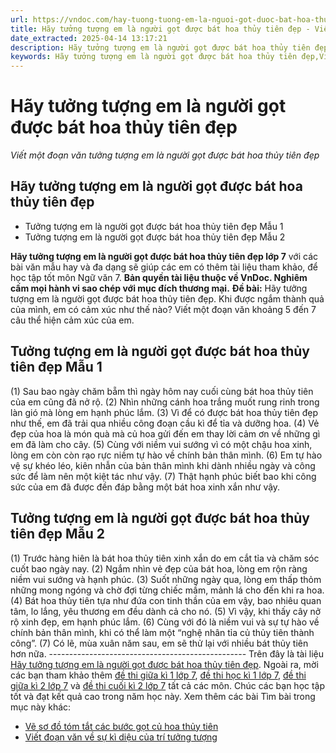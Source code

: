 ```yaml
---
url: https://vndoc.com/hay-tuong-tuong-em-la-nguoi-got-duoc-bat-hoa-thuy-tien-dep-289805
title: Hãy tưởng tượng em là người gọt được bát hoa thủy tiên đẹp - Viết một đoạn văn tưởng tượng em là người gọt được bát hoa thủy tiên đẹp - VnDoc.com
date_extracted: 2025-04-14 13:17:21
description: Hãy tưởng tượng em là người gọt được bát hoa thủy tiên đẹp lớp 7 được biên soạn nhằm giúp các em HS đạt kết quả tốt trong quá trình làm bài tập và học tập môn Ngữ văn lớp 7.
keywords: Hãy tưởng tượng em là người gọt được bát hoa thủy tiên đẹp,Viết một đoạn văn tưởng tượng em là người gọt được bát hoa thủy tiên đẹp,tưởng tượng em là người gọt được bát hoa thủy tiên đẹp,đoạn văn tưởng tượng em là người gọt được bát hoa thủy tiên đẹp,viết đoạn văn tưởng tượng em là người gọt được bát hoa thủy tiên đẹp,tưởng tượng em là người gọt được bát hoa thủy tiên đẹp lớp 7,viết đoạn văn tưởng tượng em là người gọt được bát hoa thủy tiên đẹp lớp 7
---
```


# Hãy tưởng tượng em là người gọt được bát hoa thủy tiên đẹp
 _Viết một đoạn văn tưởng tượng em là người gọt được bát hoa thủy tiên đẹp_
## **Hãy tưởng tượng em là người gọt được bát hoa thủy tiên đẹp**
  * Tưởng tượng em là người gọt được bát hoa thủy tiên đẹp Mẫu 1
  * Tưởng tượng em là người gọt được bát hoa thủy tiên đẹp Mẫu 2

**Hãy tưởng tượng em là người gọt được bát hoa thủy tiên đẹp lớp 7** với các bài văn mẫu hay và đa dạng sẽ giúp các em có thêm tài liệu tham khảo, để học tập tốt môn Ngữ văn 7.
**Bản quyền tài liệu thuộc về VnDoc. Nghiêm cấm mọi hành vi sao chép với mục đích thương mại.**
**Đề bài:** Hãy tưởng tượng em là người gọt được bát hoa thủy tiên đẹp. Khi được ngắm thành quả của mình, em có cảm xúc như thế nào? Viết một đoạn văn khoảng 5 đến 7 câu thể hiện cảm xúc của em.
## **Tưởng tượng em là người gọt được bát hoa thủy tiên đẹp Mẫu 1**
\(1\) Sau bao ngày chăm bẵm thì ngày hôm nay cuối cùng bát hoa thủy tiên của em cũng đã nở rộ. \(2\) Nhìn những cánh hoa trắng muốt rung rinh trong làn gió mà lòng em hạnh phúc lắm. \(3\) Vì để có được bát hoa thủy tiên đẹp như thế, em đã trải qua nhiều công đoạn cầu kì để tỉa và dưỡng hoa. \(4\) Vẻ đẹp của hoa là món quà mà củ hoa gửi đến em thay lời cảm ơn về những gì em đã làm cho cây. \(5\) Cùng với niềm vui sướng vì có một chậu hoa xinh, lòng em còn còn rạo rực niềm tự hào về chính bản thân mình. \(6\) Em tự hào vệ sự khéo léo, kiên nhẫn của bản thân mình khi dành nhiều ngày và công sức để làm nên một kiệt tác như vậy. \(7\) Thật hạnh phúc biết bao khi công sức của em đã được đền đáp bằng một bát hoa xinh xắn như vậy.
## **Tưởng tượng em là người gọt được bát hoa thủy tiên đẹp Mẫu 2**
\(1\) Trước hàng hiên là bát hoa thủy tiên xinh xắn do em cắt tỉa và chăm sóc cuốt bao ngày nay. \(2\) Ngắm nhìn vẻ đẹp của bát hoa, lòng em rộn ràng niềm vui sướng và hạnh phúc. \(3\) Suốt những ngày qua, lòng em thấp thỏm những mong ngóng và chờ đợi từng chiếc mầm, mảnh lá cho đến khi ra hoa. \(4\) Bát hoa thủy tiên tựa như đứa con tinh thần của em vậy, bao nhiêu quan tâm, lo lắng, yêu thương em đều dành cả cho nó. \(5\) Vì vậy, khi thấy cây nở rộ xinh đẹp, em hạnh phúc lắm. \(6\) Cùng với đó là niềm vui và sự tự hào về chính bản thân mình, khi có thể làm một “nghệ nhân tỉa củ thủy tiên thành công”. \(7\) Có lẽ, mùa xuân năm sau, em sẽ thử lại với nhiều bát thủy tiên hơn nữa.
\-------------------------------------------------
Trên đây là tài liệu [Hãy tưởng tượng em là người gọt được bát hoa thủy tiên đẹp](<https://vndoc.com/hay-tuong-tuong-em-la-nguoi-got-duoc-bat-hoa-thuy-tien-dep-289805>). Ngoài ra, mời các bạn tham khảo thêm [đề thi giữa kì 1 lớp 7](<https://vndoc.com/de-thi-giua-ki-1-lop7>), [đề thi học kì 1 lớp 7](<https://vndoc.com/de-thi-hoc-ki-1-lop7>), [đề thi giữa kì 2 lớp 7](<https://vndoc.com/de-thi-giua-ki-2-lop7>) và [đề thi cuối kì 2 lớp 7](<https://vndoc.com/de-thi-hoc-ki-2-lop7>) tất cả các môn. Chúc các bạn học tập tốt và đạt kết quả cao trong năm học này.
Xem thêm các bài Tìm bài trong mục này khác:
  * [Vẽ sơ đồ tóm tắt các bước gọt củ hoa thủy tiên](</ve-so-do-tom-tat-cac-buoc-got-cu-hoa-thuy-tien-289883>)
  * [Viết đoạn văn về sự kì diệu của trí tưởng tượng](</viet-doan-van-ve-su-ki-dieu-cua-tri-tuong-tuong-lop-7-291109>)

